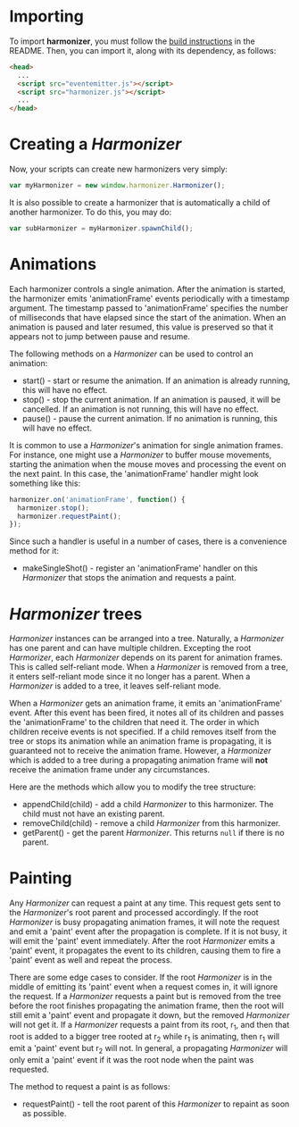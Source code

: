 # Importing

To import **harmonizer**, you must follow the [build instructions](README.md#building) in the README. Then, you can import it, along with its dependency, as follows:

```html
<head>
  ...
  <script src="eventemitter.js"></script>
  <script src="harmonizer.js"></script>
  ...
</head>
```

# Creating a *Harmonizer*

Now, your scripts can create new harmonizers very simply:

```js
var myHarmonizer = new window.harmonizer.Harmonizer();
```

It is also possible to create a harmonizer that is automatically a child of another harmonizer. To do this, you may do:

```js
var subHarmonizer = myHarmonizer.spawnChild();
```

# Animations

Each harmonizer controls a single animation. After the animation is started, the harmonizer emits 'animationFrame' events periodically with a timestamp argument. The timestamp passed to 'animationFrame' specifies the number of milliseconds that have elapsed since the start of the animation. When an animation is paused and later resumed, this value is preserved so that it appears not to jump between pause and resume.

The following methods on a *Harmonizer* can be used to control an animation:

 * start() - start or resume the animation. If an animation is already running, this will have no effect.
 * stop() - stop the current animation. If an animation is paused, it will be cancelled. If an animation is not running, this will have no effect.
 * pause() - pause the current animation. If no animation is running, this will have no effect.

It is common to use a *Harmonizer*'s animation for single animation frames. For instance, one might use a *Harmonizer* to buffer mouse movements, starting the animation when the mouse moves and processing the event on the next paint. In this case, the 'animationFrame' handler might look something like this:

```js
harmonizer.on('animationFrame', function() {
  harmonizer.stop();
  harmonizer.requestPaint();
});
```

Since such a handler is useful in a number of cases, there is a convenience method for it:

 * makeSingleShot() - register an 'animationFrame' handler on this *Harmonizer* that stops the animation and requests a paint.

# *Harmonizer* trees

*Harmonizer* instances can be arranged into a tree. Naturally, a *Harmonizer* has one parent and can have multiple children. Excepting the root *Harmorizer*, each *Harmonizer* depends on its parent for animation frames. This is called self-reliant mode. When a *Harmonizer* is removed from a tree, it enters self-reliant mode since it no longer has a parent. When a *Harmonizer* is added to a tree, it leaves self-reliant mode.

When a *Harmonizer* gets an animation frame, it emits an 'animationFrame' event. After this event has been fired, it notes all of its children and passes the 'animationFrame' to the children that need it. The order in which children receive events is not specified. If a child removes itself from the tree or stops its animation while an animation frame is propagating, it is guaranteed not to receive the animation frame. However, a *Harmonizer* which is added to a tree during a propagating animation frame will **not** receive the animation frame under any circumstances.

Here are the methods which allow you to modify the tree structure:

 * appendChild(child) - add a child *Harmonizer* to this harmonizer. The child must not have an existing parent.
 * removeChild(child) - remove a child *Harmonizer* from this harmonizer.
 * getParent() - get the parent *Harmonizer*. This returns `null` if there is no parent.

# Painting

Any *Harmonizer* can request a paint at any time. This request gets sent to the *Harmonizer*'s root parent and processed accordingly. If the root *Harmonizer* is busy propagating animation frames, it will note the request and emit a 'paint' event after the propagation is complete. If it is not busy, it will emit the 'paint' event immediately. After the root *Harmonizer* emits a 'paint' event, it propagates the event to its children, causing them to fire a 'paint' event as well and repeat the process.

There are some edge cases to consider. If the root *Harmonizer* is in the middle of emitting its 'paint' event when a request comes in, it will ignore the request. If a *Harmonizer* requests a paint but is removed from the tree before the root finishes propagating the animation frame, then the root will still emit a 'paint' event and propagate it down, but the removed *Harmonizer* will not get it. If a *Harmonizer* requests a paint from its root, r<sub>1</sub>, and then that root is added to a bigger tree rooted at r<sub>2</sub> while r<sub>1</sub> is animating, then r<sub>1</sub> will emit a 'paint' event but r<sub>2</sub> will not. In general, a propagating *Harmonizer* will only emit a 'paint' event if it was the root node when the paint was requested.

The method to request a paint is as follows:

 * requestPaint() - tell the root parent of this *Harmonizer* to repaint as soon as possible.
